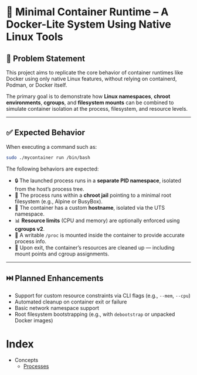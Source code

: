 # 🐧 Minimal Container Runtime – A Docker-Lite System Using Native Linux Tools

## 🧩 Problem Statement

This project aims to replicate the core behavior of container runtimes like Docker using only native Linux features, without relying on containerd, Podman, or Docker itself.

The primary goal is to demonstrate how **Linux namespaces**, **chroot environments**, **cgroups**, and **filesystem mounts** can be combined to simulate container isolation at the process, filesystem, and resource levels.

---

## ✅ Expected Behavior

When executing a command such as:

```bash
sudo ./mycontainer run /bin/bash
````

The following behaviors are expected:

* 🔒 The launched process runs in a **separate PID namespace**, isolated from the host’s process tree.
* 🧱 The process runs within a **chroot jail** pointing to a minimal root filesystem (e.g., Alpine or BusyBox).
* 🧠 The container has a custom **hostname**, isolated via the UTS namespace.
* 📊 **Resource limits** (CPU and memory) are optionally enforced using **cgroups v2**.
* 📂 A writable `/proc` is mounted inside the container to provide accurate process info.
* 🧹 Upon exit, the container’s resources are cleaned up — including mount points and cgroup assignments.

---

## ⏭️ Planned Enhancements

* Support for custom resource constraints via CLI flags (e.g., `--mem`, `--cpu`)
* Automated cleanup on container exit or failure
* Basic network namespace support
* Root filesystem bootstrapping (e.g., with `debootstrap` or unpacked Docker images)

# Index

- Concepts
  - [Processes](concepts/processes/process.md)
